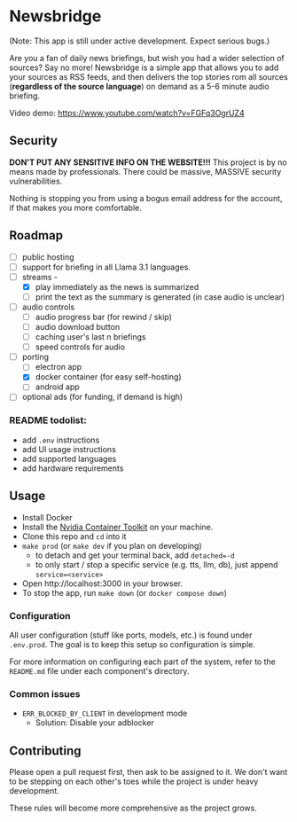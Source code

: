 # Newsbridge
(Note: This app is still under active development. Expect serious bugs.)

Are you a fan of daily news briefings, but wish you had a wider selection of
sources? Say no more! Newsbridge is a simple app that allows you to add your
sources as RSS feeds, and then delivers the top stories rom all sources 
(**regardless of the source language**) on demand as a 5-6 minute audio 
briefing.

Video demo: https://www.youtube.com/watch?v=FGFq3OgrUZ4

## Security
**DON'T PUT ANY SENSITIVE INFO ON THE WEBSITE!!!** This project is by no means
made by professionals. There could be massive, MASSIVE security vulnerabilities.

Nothing is stopping you from using a bogus email address for the account, if 
that makes you more comfortable.

## Roadmap
- [ ] public hosting
- [ ] support for briefing in all Llama 3.1 languages.
- [ ] streams - 
  - [x] play immediately as the news is summarized
  - [ ] print the text as the summary is generated (in case audio is unclear)
- [ ] audio controls
  - [ ] audio progress bar (for rewind / skip)
  - [ ] audio download button
  - [ ] caching user's last n briefings
  - [ ] speed controls for audio
- [ ] porting
  - [ ] electron app
  - [x] docker container (for easy self-hosting)
  - [ ] android app
- [ ] optional ads (for funding, if demand is high)

### README todolist:
- add `.env` instructions
- add UI usage instructions
- add supported languages
- add hardware requirements

## Usage
- Install Docker
- Install the [Nvidia Container Toolkit](https://docs.nvidia.com/datacenter/cloud-native/container-toolkit/latest/install-guide.html) on your machine.
- Clone this repo and `cd` into it
- `make prod` (or `make dev` if you plan on developing)
  - to detach and get your terminal back, add `detached=-d`
  - to only start / stop a specific service (e.g. tts, llm, db), just append `service=<service>`
- Open http://localhost:3000 in your browser.
- To stop the app, run `make down` (or `docker compose down`)

### Configuration
All user configuration (stuff like ports, models, etc.) is found under `.env.prod`. The goal is to keep this setup so configuration is simple.

For more information on configuring each part of the system, refer to the `README.md` file under each component's directory.

### Common issues
- `ERR_BLOCKED_BY_CLIENT` in development mode
  - Solution: Disable your adblocker

## Contributing
Please open a pull request first, then ask to be assigned to it. We don't want
to be stepping on each other's toes while the project is under heavy 
development.

These rules will become more comprehensive as the project grows.
